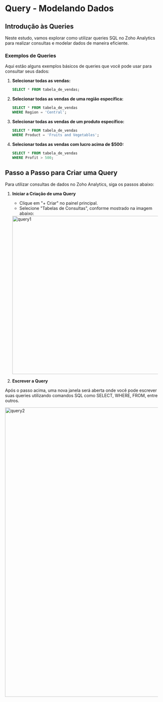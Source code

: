 # Query - Modelando Dados

## Introdução às Queries

Neste estudo, vamos explorar como utilizar queries SQL no Zoho Analytics para realizar consultas e modelar dados de maneira eficiente.

### Exemplos de Queries

Aqui estão alguns exemplos básicos de queries que você pode usar para consultar seus dados:

1. **Selecionar todas as vendas:**
   ```sql
   SELECT * FROM tabela_de_vendas;

2. **Selecionar todas as vendas de uma região específica:**
   ```sql
   SELECT * FROM tabela_de_vendas
   WHERE Region = 'Central';

3. **Selecionar todas as vendas de um produto específico:**
   ```sql
   SELECT * FROM tabela_de_vendas
   WHERE Product = 'Fruits and Vegetables';

4. **Selecionar todas as vendas com lucro acima de $500:**
   ```sql
   SELECT * FROM tabela_de_vendas
   WHERE Profit > 500;


## Passo a Passo para Criar uma Query

Para utilizar consultas de dados no Zoho Analytics, siga os passos abaixo:

1. **Iniciar a Criação de uma Query**
      - Clique em "+ Criar" no painel principal.
      - Selecione "Tabelas de Consultas", conforme mostrado na imagem abaixo:

      <img width="522" alt="query1" src="https://github.com/queleandrade/Zoho-Analytics/assets/75625651/b9082bec-41a9-416c-b5be-bce4b44b644d">

2. **Escrever a Query**

Após o passo acima, uma nova janela será aberta onde você pode escrever suas queries utilizando comandos SQL como SELECT, WHERE, FROM, entre outros.

<img width="955" alt="query2" src="https://github.com/queleandrade/Zoho-Analytics/assets/75625651/2d22c6ed-71c8-4623-9e72-75186584edd8">




